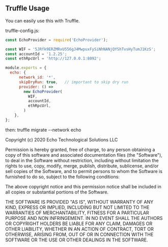 
## Truffle Usage

You can easily use this with Truffle.

truffle-config.js:
```javascript
const EchoProvider = require('EchoProvider');

const WIF = '5JRfk9ERZMRxU556gJ4MwpuxFySiNhNANjQYShTvsHyTumJ1KzS';
const accountId = '1.2.25';
const ethRpcUrl = 'http://127.0.0.1:8092';

module.exports = {
  echo: {
      network_id: '*',
      skipDryRun: true,   // important to skip dry run
      provider: () =>
        new EchoProvider(
          WIF,
          accountId,
          ethRpcUrl,
        )
    },
};
```
then:
  truffle migrate --network echo

Copyright (c) 2020 Echo Technological Solutions LLC

Permission is hereby granted, free of charge, to any person obtaining a copy
of this software and associated documentation files (the "Software"), to deal
in the Software without restriction, including without limitation the rights
to use, copy, modify, merge, publish, distribute, sublicense, and/or sell
copies of the Software, and to permit persons to whom the Software is
furnished to do so, subject to the following conditions:

The above copyright notice and this permission notice shall be included in
all copies or substantial portions of the Software.

THE SOFTWARE IS PROVIDED "AS IS", WITHOUT WARRANTY OF ANY KIND, EXPRESS OR
IMPLIED, INCLUDING BUT NOT LIMITED TO THE WARRANTIES OF MERCHANTABILITY,
FITNESS FOR A PARTICULAR PURPOSE AND NON INFRINGEMENT. IN NO EVENT SHALL THE
AUTHORS OR COPYRIGHT HOLDERS BE LIABLE FOR ANY CLAIM, DAMAGES OR OTHER
LIABILITY, WHETHER IN AN ACTION OF CONTRACT, TORT OR OTHERWISE, ARISING FROM,
OUT OF OR IN CONNECTION WITH THE SOFTWARE OR THE USE OR OTHER DEALINGS IN
THE SOFTWARE.
